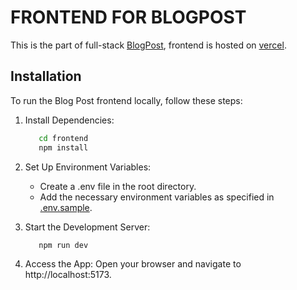 # FRONTEND FOR BLOGPOST

This is the part of full-stack [BlogPost](../README.md), frontend is hosted on [vercel](https://blog-post-seven-self.vercel.app/).

## Installation

To run the Blog Post frontend locally, follow these steps:

1. Install Dependencies:

   ```bash
      cd frontend
      npm install
   ```

2. Set Up Environment Variables:

   - Create a .env file in the root directory.
   - Add the necessary environment variables as specified in [.env.sample](/frontend/.env.sample).

3. Start the Development Server:

   ```bash
      npm run dev
   ```

4. Access the App: Open your browser and navigate to http://localhost:5173.

